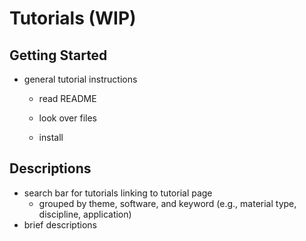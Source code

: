 # Tutorials (WIP)

## Getting Started

- general tutorial instructions

  - read README
  
  - look over files

  - install

## Descriptions

- search bar for tutorials linking to tutorial page
  - grouped by theme, software, and keyword (e.g., material type, discipline, application)
- brief descriptions
